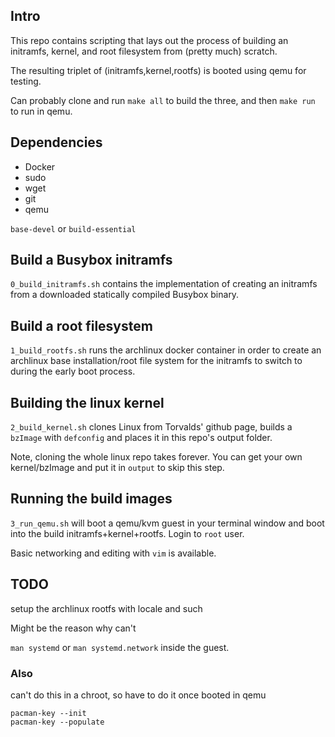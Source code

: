 ##  Intro
This repo contains scripting that lays out the process
of building an initramfs, kernel, and root filesystem
from (pretty much) scratch.

The resulting triplet of (initramfs,kernel,rootfs) is
booted using qemu for testing.

Can probably clone and run `make all` to build the three,
and then `make run` to run in qemu.

## Dependencies
* Docker
* sudo
* wget
* git
* qemu

`base-devel` or `build-essential`

## Build a Busybox initramfs
`0_build_initramfs.sh` contains the implementation of
creating an initramfs from a downloaded statically compiled
Busybox binary.

## Build a root filesystem
`1_build_rootfs.sh` runs the archlinux docker container
in order to create an archlinux base installation/root
file system for the initramfs to switch to during
the early boot process.

## Building the linux kernel
`2_build_kernel.sh` clones Linux from Torvalds' github
page, builds a `bzImage` with `defconfig` and places it
in this repo's output folder.

Note, cloning the whole linux repo takes forever.
You can get your own kernel/bzImage and put it in `output`
to skip this step.

## Running the build images
`3_run_qemu.sh` will boot a qemu/kvm guest in your terminal
window and boot into the build initramfs+kernel+rootfs.
Login to `root` user.

Basic networking and editing with `vim` is available.

## TODO
setup the archlinux rootfs with locale and such

Might be the reason why can't

`man systemd` or `man systemd.network` inside the guest.

### Also
can't do this in a chroot, so have to do it once booted in qemu
```
pacman-key --init
pacman-key --populate
```
